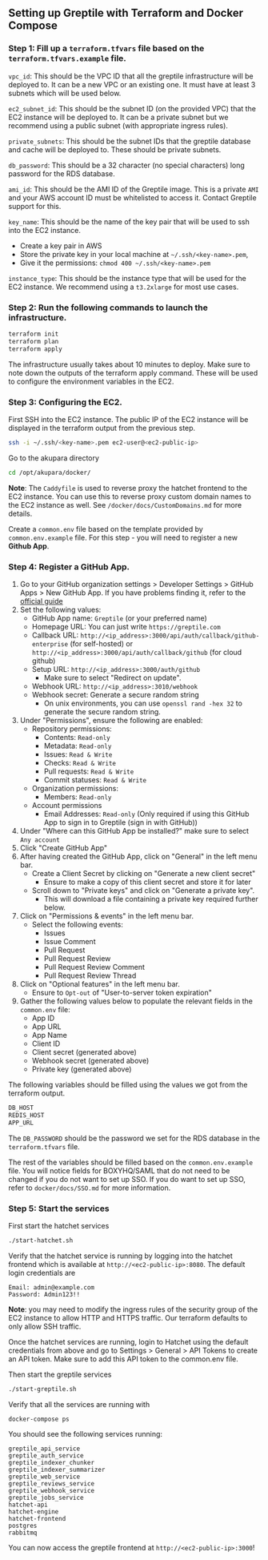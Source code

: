 ## Setting up Greptile with Terraform and Docker Compose

### Step 1: Fill up a `terraform.tfvars` file based on the `terraform.tfvars.example` file.

`vpc_id`: This should be the VPC ID that all the greptile infrastructure will be deployed to. It can be a new VPC or an existing one. It must have at least 3 subnets which will be used below.

`ec2_subnet_id`: This should be the subnet ID (on the provided VPC) that the EC2 instance will be deployed to. It can be a private subnet but we recommend using a public subnet (with appropriate ingress rules).

`private_subnets`: This should be the subnet IDs that the greptile database and cache will be deployed to. These should be private subnets.

`db_password`: This should be a 32 character (no special characters) long password for the RDS database.

`ami_id`: This should be the AMI ID of the Greptile image. This is a private `AMI` and your AWS account ID must be whitelisted to access it. Contact Greptile support for this. 

`key_name`: This should be the name of the key pair that will be used to ssh into the EC2 instance.

- Create a key pair in AWS 
- Store the private key in your local machine at `~/.ssh/<key-name>.pem`,
- Give it the permissions: `chmod 400 ~/.ssh/<key-name>.pem`

`instance_type`: This should be the instance type that will be used for the EC2 instance. We recommend using a `t3.2xlarge` for most use cases.


### Step 2: Run the following commands to launch the infrastructure.
```bash
terraform init
terraform plan
terraform apply
```
The infrastructure usually takes about 10 minutes to deploy.
Make sure to note down the outputs of the terraform apply command. These will be used to configure the environment variables in the EC2.


### Step 3: Configuring the EC2.
First SSH into the EC2 instance. The public IP of the EC2 instance will be displayed in the terraform output from the previous step. 
```bash
ssh -i ~/.ssh/<key-name>.pem ec2-user@<ec2-public-ip>
```

Go to the akupara directory 
```bash
cd /opt/akupara/docker/
```


**Note**: The `Caddyfile` is used to reverse proxy the hatchet frontend to the EC2 instance. You can use this to reverse proxy custom domain names to the EC2 instance as well. See `/docker/docs/CustomDomains.md` for more details. 

Create a `common.env` file based on the template provided by `common.env.example` file. For this step - you will need to register a new **Github App**.

### Step 4: Register a GitHub App.
1. Go to your GitHub organization settings > Developer Settings > GitHub Apps > New GitHub App. If you have problems finding it, refer to the [official guide](https://docs.github.com/en/apps/creating-github-apps/registering-a-github-app/registering-a-github-app#registering-a-github-app)
2. Set the following values:
    - GitHub App name: `Greptile` (or your preferred name)
    - Homepage URL: You can just write `https://greptile.com`
    - Callback URL: `http://<ip_address>:3000/api/auth/callback/github-enterprise` (for self-hosted) or `http://<ip_address>:3000/api/auth/callback/github` (for cloud github)
    - Setup URL: `http://<ip_address>:3000/auth/github`
      - Make sure to select "Redirect on update".
    - Webhook URL: `http://<ip_address>:3010/webhook`
    - Webhook secret: Generate a secure random string
      - On unix environments, you can use `openssl rand -hex 32` to generate the secure random string.
3. Under "Permissions", ensure the following are enabled:
    - Repository permissions:
      - Contents: `Read-only`
      - Metadata: `Read-only`
      - Issues: `Read & Write`
      - Checks: `Read & Write`
      - Pull requests: `Read & Write`
      - Commit statuses: `Read & Write`
    - Organization permissions:  
      - Members: `Read-only`
    - Account permissions
      - Email Addresses: `Read-only` (Only required if using this GitHub App to sign in to Greptile (sign in with GitHub))
4. Under "Where can this GitHub App be installed?" make sure to select `Any account`
5. Click "Create GitHub App"
6. After having created the GitHub App, click on "General" in the left menu bar.
    - Create a Client Secret by clicking on "Generate a new client secret"
      - Ensure to make a copy of this client secret and store it for later
    - Scroll down to "Private keys" and click on "Generate a private key".
      - This will download a file containing a private key required further below.
7. Click on "Permissions & events" in the left menu bar.
    - Select the following events:
      - Issues
      - Issue Comment
      - Pull Request
      - Pull Request Review
      - Pull Request Review Comment
      - Pull Request Review Thread
8. Click on "Optional features" in the left menu bar.
    - Ensure to `Opt-out` of "User-to-server token expiration"
9. Gather the following values below to populate the relevant fields in the `common.env` file:
    - App ID
    - App URL 
    - App Name 
    - Client ID
    - Client secret (generated above)
    - Webhook secret (generated above)
    - Private key (generated above)

The following variables should be filled using the values we got from the terraform output.

```bash
DB_HOST
REDIS_HOST
APP_URL
```

The `DB_PASSWORD` should be the password we set for the RDS database in the `terraform.tfvars` file.

The rest of the variables should be filled based on the `common.env.example` file. You will notice fields for BOXYHQ/SAML that do not need to be changed if you do not want to set up SSO. If you do want to set up SSO, refer to `docker/docs/SSO.md` for more information. 

### Step 5: Start the services

First start the hatchet services
```bash
./start-hatchet.sh
```

Verify that the hatchet service is running by logging into the hatchet frontend which is available at `http://<ec2-public-ip>:8080`. The default login credentials are 
```
Email: admin@example.com
Password: Admin123!!
```

**Note**: you may need to modify the ingress rules of the security group of the EC2 instance to allow HTTP and HTTPS traffic. Our terraform defaults to only allow SSH traffic. 

Once the hatchet services are running, login to Hatchet using the default credentials from above and go to Settings > General > API Tokens to create an API token. Make sure to add this API token to the common.env file.

Then start the greptile services
```bash
./start-greptile.sh
```

Verify that all the services are running with 
```
docker-compose ps
```

You should see the following services running:
```
greptile_api_service
greptile_auth_service
greptile_indexer_chunker
greptile_indexer_summarizer
greptile_web_service
greptile_reviews_service
greptile_webhook_service
greptile_jobs_service
hatchet-api
hatchet-engine
hatchet-frontend
postgres
rabbitmq
```

You can now access the greptile frontend at `http://<ec2-public-ip>:3000`!

